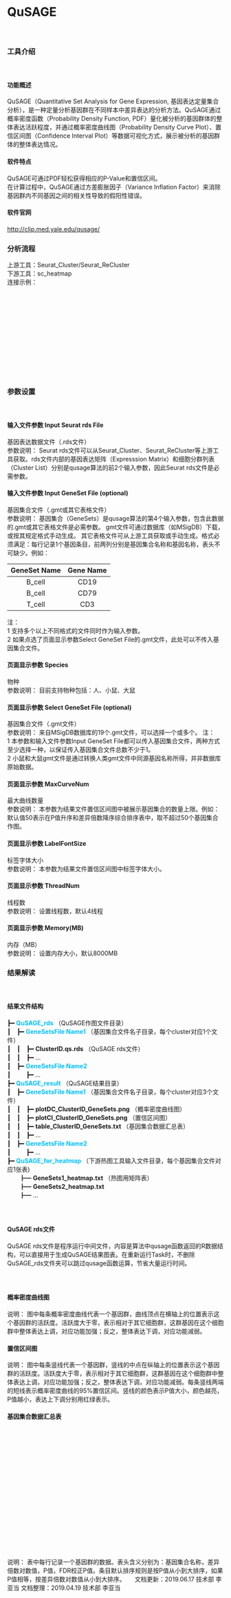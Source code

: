 # **QuSAGE**
　  

### **工具介绍**
　  

#### **功能概述**

QuSAGE（Quantitative Set Analysis for Gene Expression, 基因表达定量集合分析），是一种定量分析基因群在不同样本中差异表达的分析方法。QuSAGE通过概率密度函数（Probability Density Function, PDF）量化被分析的基因群体的整体表达活跃程度，并通过概率密度曲线图（Probability Density Curve Plot）、置信区间图（Confidence Interval Plot）等数据可视化方式，展示被分析的基因群体的整体表达情况。
　  

#### **软件特点**

QuSAGE可通过PDF轻松获得相应的P-Value和置信区间。  
在计算过程中，QuSAGE通过方差膨胀因子（Variance Inflation Factor）来消除基因群内不同基因之间的相关性导致的假阳性错误。
　  
#### **软件官网**
http://clip.med.yale.edu/qusage/
　  

### **分析流程**

上游工具：Seurat_Cluster/Seurat_ReCluster  
下游工具：sc_heatmap  
连接示例：
<div style="text-align:center">
<img data-src="1.png" height="175px" ></img>
</div>
　  

### **参数设置**
　  

#### **输入文件参数 Input Seurat rds File**
基因表达数据文件（.rds文件）  
参数说明：
Seurat rds文件可以从Seurat_Cluster、Seurat_ReCluster等上游工具获取。rds文件内部的基因表达矩阵（Expresssion Matrix）和细胞分群列表（Cluster List）分别是qusage算法的前2个输入参数，因此Seurat rds文件是必需参数。
　  

####  **输入文件参数 Input GeneSet File (optional)**
基因集合文件（.gmt或其它表格文件）  
参数说明：
基因集合（GeneSets）是qusage算法的第4个输入参数，包含此数据的.gmt或其它表格文件是必需参数。
gmt文件可通过数据库（如MSigDB）下载，或按其规定格式手动生成。
其它表格文件可从上游工具获取或手动生成。格式必须满足：每行记录1个基因条目，前两列分别是基因集合名称和基因名称，表头不可缺少。例如：  

|GeneSet Name|Gene Name|
|:----------:|:-------:|
|B_cell      |CD19     |
|B_cell      |CD79     |
|T_cell      |CD3      |

注：  
1 支持多个以上不同格式的文件同时作为输入参数。  
2 如果点选了页面显示参数Select GeneSet File的.gmt文件，此处可以不传入基因集合文件。
　  
<label id='qusageSpecies'>  </label>
#### **页面显示参数 Species**
物种  
参数说明：
目前支持物种包括：人、小鼠、大鼠
　  
<label id='MSigDB'> </label>
#### **页面显示参数 Select GeneSet File (optional)**
基因集合文件（.gmt文件）   
参数说明：
来自MSigDB数据库的19个.gmt文件，可以选择一个或多个。
注：  
1 本参数和输入文件参数Input GeneSet File都可以传入基因集合文件，两种方式至少选择一种，以保证传入基因集合文件总数不少于1。  
2 小鼠和大鼠gmt文件是通过转换人类gmt文件中同源基因名称所得，并非数据库原始数据。
　  
<label id='curveNum'> </label>
#### **页面显示参数 MaxCurveNum**
最大曲线数量  
参数说明：
本参数为结果文件置信区间图中被展示基因集合的数量上限。例如：默认值50表示在P值升序和差异倍数降序综合排序表中，取不超过50个基因集合作图。
　  
<label id='XFontSize'> </label>
#### **页面显示参数 LabelFontSize**
标签字体大小  
参数说明：
本参数为结果文件置信区间图中标签字体大小。
　  
<label id='thread'> </label>
#### **页面显示参数 ThreadNum**
线程数  
参数说明：
设置线程数，默认4线程
　  
<label id='memory'> </label>
#### **页面显示参数 Memory(MB)**
内存（MB）  
参数说明：
设置内存大小，默认8000MB


### **结果解读**
　  

#### **结果文件结构**

┣━ <font color=#00BFFF>**QuSAGE_rds**</font> （QuSAGE作图文件目录）  
┃　┣━ <font color=#00BFFF>**GeneSetsFile Name1**</font> （基因集合文件名子目录，每个cluster对应1个文件）  
┃　┃　┣━ **ClusterID.qs.rds** （QuSAGE rds文件）  
┃　┃　┣━ ...  
┃　┣━ <font color=#00BFFF>**GeneSetsFile Name2**</font>  
┃　 　 ┣━ ...  
┣━ <font color=#00BFFF>**QuSAGE_result**</font> （QuSAGE结果目录）  
┃　┣━ <font color=#00BFFF>**GeneSetsFile Name1**</font> （基因集合文件名子目录，每个cluster对应3个文件）  
┃　┃　┣━ **plotDC_ClusterID_GeneSets.png** （概率密度曲线图）  
┃　┃　┣━ **plotCI_ClusterID_GeneSets.png** （置信区间图）  
┃　┃　┣━ **table_ClusterID_GeneSets.txt** （基因集合数据汇总表）  
┃　┃　┣━ ...  
┃　┣━ <font color=#00BFFF>**GeneSetsFile Name2**</font>  
┃　 　 ┣━ ...  
┣━ <font color=#00BFFF>**QuSAGE_for_heatmap**</font> （下游热图工具输入文件目录，每个基因集合文件对应1张表)   
　　┣━ **GeneSets1_heatmap.txt** （热图用矩阵表）  
　　┣━ **GeneSets2_heatmap.txt**  
　　┣━ ...  
　  
　  


#### **QuSAGE rds文件**
QuSAGE rds文件是程序运行中间文件，内容是算法中qusage函数返回的R数据结构，可以直接用于生成QuSAGE结果图表。在重新运行Task时，不删除QuSAGE_rds文件夹可以跳过qusage函数运算，节省大量运行时间。  
　  
　  
#### **概率密度曲线图**

<div style="text-align:center">
<img data-src="2.png" width="600px" ></img>
</div>
说明：
图中每条概率密度曲线代表一个基因群，曲线顶点在横轴上的位置表示这个基因群的活跃度。活跃度大于零，表示相对于其它细胞群，这群基因在这个细胞群中整体表达上调，对应功能加强；反之，整体表达下调，对应功能减弱。  
　  

#### **置信区间图**

<div style="text-align:center">
<img data-src="3.png" width="600px" ></img>
</div>
说明：
图中每条竖线代表一个基因群，竖线的中点在纵轴上的位置表示这个基因群的活跃度。活跃度大于零，表示相对于其它细胞群，这群基因在这个细胞群中整体表达上调，对应功能加强；反之，整体表达下调，对应功能减弱。每条竖线两端的短线表示概率密度曲线的95%置信区间。竖线的颜色表示P值大小，颜色越亮，P值越小，表达上下调分别用红绿表示。  
　  

#### **基因集合数据汇总表**

<div style="text-align:center">
<img data-src="4.png" height="300px" ></img>
</div>
说明：
表中每行记录一个基因群的数据。表头含义分别为：基因集合名称，差异倍数对数值，P值，FDR校正P值。条目默认排序规则是按P值从小到大排序，如果P值相等，按差异倍数对数值从小到大排序。  
　  
文档更新：2019.06.17 技术部 李亚当  
文档整理：2019.04.19 技术部 李亚当
